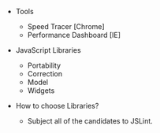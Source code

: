 * Tools
	* Speed Tracer [Chrome]
	* Performance Dashboard [IE]

* JavaScript Libraries
	* Portability
	* Correction
	* Model
	* Widgets

* How to choose Libraries?
	* Subject all of the candidates to JSLint.